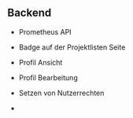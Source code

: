 ## Backend
* Prometheus API
* Badge auf der Projektlisten Seite

* Profil Ansicht
* Profil Bearbeitung
* Setzen von Nutzerrechten
* 
